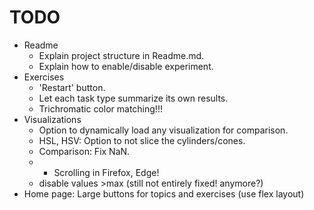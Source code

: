 # TODO

- Readme
    - Explain project structure in Readme.md.
    - Explain how to enable/disable experiment.
- Exercises
    - 'Restart' button.
    - Let each task type summarize its own results.
    - Trichromatic color matching!!!
- Visualizations
    - Option to dynamically load any visualization for comparison.
    - HSL, HSV: Option to not slice the cylinders/cones.
    - Comparison: Fix NaN.
    - * Scrolling in Firefox, Edge!
    - disable values >max (still not entirely fixed! anymore?)
- Home page: Large buttons for topics and exercises (use flex layout)
    
   


